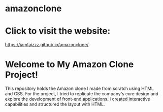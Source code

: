 # amazonclone
# Click to visit the website: 
https://iamfaizzz.github.io/amazonclone/

# Welcome to My Amazon Clone Project!
This repository holds the Amazon clone I made from scratch using HTML and CSS. For the project, I tried to replicate the company's core design and explore the development of front-end applications. I created interactive capabilities and structured the layout with HTML.
